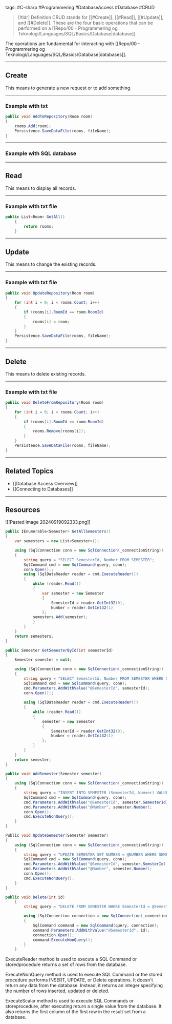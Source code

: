 tags: #C-sharp #Programmering #DatabaseAccess #Database #CRUD
> [!tldr] Definition
CRUD stands for [[#Create]], [[#Read]], [[#Update]], and [[#Delete]]. These are the four basic operations that can be performed on a [[Repo/00 - Programmering og Teknologi/Languages/SQL/Basics/Database|database]].

The operations are fundamental for interacting with [[Repo/00 - Programmering og Teknologi/Languages/SQL/Basics/Database|databases]].

---

## Create
This means to generate a new request or to add something.

---

### Example with txt 
```csharp
public void AddToRepository(Room room)
{
    rooms.Add(room);
    Persistence.SaveDataFile(rooms, fileName);
}
```

---

### Example with SQL database

---

## Read
This means to display all records.

---

### Example with txt file
```csharp
public List<Room> GetAll()
    {
        return rooms;
	}
```

---

## Update
This means to change the existing records.

---

### Example with txt file
```csharp
public void UpdateRepository(Room room)
{
    for (int i = 0; i < rooms.Count; i++)
    {
        if (rooms[i].RoomId == room.RoomId)
        {
            rooms[i] = room;
        }
    }
    Persistence.SaveDataFile(rooms, fileName);
}
```

---

## Delete
This means to delete existing records.

---

### Example with txt file
```csharp
public void DeleteFromRepository(Room room)
{
    for (int i = 0; i < rooms.Count; i++)
    {
        if (rooms[i].RoomId == room.RoomId)
        {
            rooms.Remove(rooms[i]);
        }
    }
    Persistence.SaveDataFile(rooms, fileName);
}
```

---

## Related Topics
- [[Database Access Overview]]
- [[Connecting to Databases]]

---

## Resources
![[Pasted image 20240919092333.png]]

```csharp
public IEnumerable<Semester> GetAllSemesters()
{
	var semesters = new List<Semester>();

	using (SqlConnection conn = new SqlConnection(_connectionString))
	{
		string query = "SELECT SemesterId, Number FROM SEMESTER";
		SqlCommand cmd = new SqlCommand(query, conn);
		conn.Open();;
		using (SqlDataReader reader = cmd.ExecuteReader())
		{
			while (reader.Read())
			{
				var semester = new Semester 
				{
					SemesterId = reader.GetInt32(0),
					Number = reader.GetInt32(1)
				};
			semesters.Add(semester);
			}
		}
	}
	return semesters;
}
```

```csharp
public Semester GetSemesterById(int semesterId) 
{
	Semester semester = null;

	using (SqlConnection conn = new SqlConnection(_connectionString))
	{
		string query = "SELECT SemesterId, Number FROM SEMESTER WHERE SemesterId = @SemesterId";
		SqlCommand cmd = new SqlCommand(query, conn);
		cmd.Parameters.AddWithValue("@SemesterId", semesterId);
		conn.Open();;
		
		using (SqlDataReader reader = cmd.ExecuteReader())
		{
			while (reader.Read())
			{
				semester = new Semester 
				{
					SemesterId = reader.GetInt32(0),
					Number = reader.GetInt32(1)
				};
			}
		}
	}
	return semester;
}
```


```csharp
public void AddSemester(Semester semester) 
{
	using (SqlConnection conn = new SqlConnection(_connectionString))
	{
		string query = "INSERT INTO SEMESTER (SemesterId, Numver) VALUES (@SemesterId, @Number)";
		SqlCommand cmd = new SqlCommand(query, conn);
		cmd.Parameters.AddWithValue("@SemesterId", semester.SemesterId);
		cmd.Parameters.AddWithValue("@Number", semester.Number);
		conn.Open();
		cmd.ExecuteNonQuery();
	}
}
```

```csharp
Public void UpdateSemester(Semester semester)
{
	using (SqlConnection conn = new SqlConnection(_connectionString))
	{
		string query = "UPDATE SEMESTER SET NUMBER = @NUMBER WHERE SEMESTERId = @SemesterId";
		SqlCommand cmd = new SqlCommand(query, conn);
		cmd.Parameters.AddWithValue("@SemesterId", semester.SemsterId);
		cmd.Parameters.AddWithValue("@Number", semester.Number);
		conn.Open();
		cmd.ExecuteNonQuery();
	}
}
```

```csharp
public void Delete(int id)
    {
        string query = "DELETE FROM SEMESTER WHERE SemesterId = @SemesterId";

        using (SqlConnection connection = new SqlConnection(_connectionString))
        {
            SqlCommand command = new SqlCommand(query, connection);
            command.Parameters.AddWithValue("@SemesterId", id);
            connection.Open();
            command.ExecuteNonQuery();
        }
    }
```


ExecuteReader method is used to execute a SQL Command or storedprocedure returns a set of rows from the database.

ExecuteNonQuery method is used to execute SQL Command or the stored procedure performs INSERT, UPDATE, or Delete operations. It doesn't return any data from the database. Instead, it returns an integer specifying the number of rows inserted, updated or deleted.

ExecuteScalar method is used to execute SQL Commands or storeprocedure, after executing return a single value from the database. It also returns the first column of the first row in the result set from a database.